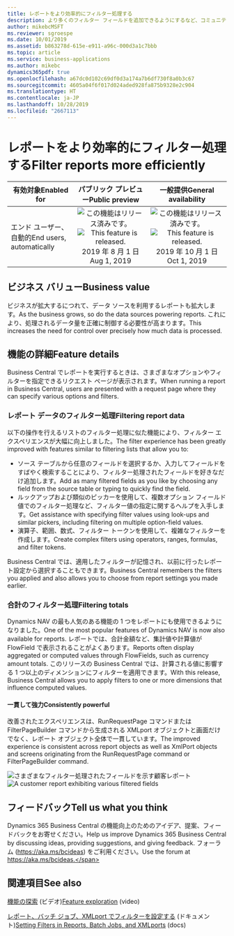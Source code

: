 ```yaml
---
title: レポートをより効率的にフィルター処理する
description: より多くのフィルター フィールドを追加できるようにするなど、コミュニティのトップ リクエストのいくつかに対処して、レポートのフィルター処理エクスペリエンスを改善しています。
author: mikebcMSFT
ms.reviewer: sgroespe
ms.date: 10/01/2019
ms.assetid: b863278d-615e-e911-a96c-000d3a1c7bbb
ms.topic: article
ms.service: business-applications
ms.author: mikebc
dynamics365pdf: true
ms.openlocfilehash: a67dc0d102c69df0d3a174a7b6df730f8a0b3c67
ms.sourcegitcommit: 4605a04f6f017d024aded928fa875b9328e2c904
ms.translationtype: HT
ms.contentlocale: ja-JP
ms.lasthandoff: 10/28/2019
ms.locfileid: "2667113"
---
```

# <a name="filter-reports-more-efficiently"></a><span data-ttu-id="f1c1f-103">レポートをより効率的にフィルター処理する</span><span class="sxs-lookup"><span data-stu-id="f1c1f-103">Filter reports more efficiently</span></span>


| <span data-ttu-id="f1c1f-104">有効対象</span><span class="sxs-lookup"><span data-stu-id="f1c1f-104">Enabled for</span></span>    |  <span data-ttu-id="f1c1f-105">パブリック プレビュー</span><span class="sxs-lookup"><span data-stu-id="f1c1f-105">Public preview</span></span> | <span data-ttu-id="f1c1f-106">一般提供</span><span class="sxs-lookup"><span data-stu-id="f1c1f-106">General availability</span></span> | 
| ---------- | :----------: |:----------: |
|<span data-ttu-id="f1c1f-107">エンド ユーザー、自動的</span><span class="sxs-lookup"><span data-stu-id="f1c1f-107">End users, automatically</span></span>|<span data-ttu-id="f1c1f-108">![この機能はリリース済みです。](/dynamics365-release-plan/media/green-checkmark.png "この機能はリリース済みです。")</span><span class="sxs-lookup"><span data-stu-id="f1c1f-108">![This feature is released.](/dynamics365-release-plan/media/green-checkmark.png "This feature is released.")</span></span> <span data-ttu-id="f1c1f-109">2019 年 8 月 1 日</span><span class="sxs-lookup"><span data-stu-id="f1c1f-109">Aug 1, 2019</span></span>| <span data-ttu-id="f1c1f-110">![この機能はリリース済みです。](/dynamics365-release-plan/media/green-checkmark.png "この機能はリリース済みです。")</span><span class="sxs-lookup"><span data-stu-id="f1c1f-110">![This feature is released.](/dynamics365-release-plan/media/green-checkmark.png "This feature is released.")</span></span> <span data-ttu-id="f1c1f-111">2019 年 10 月 1 日</span><span class="sxs-lookup"><span data-stu-id="f1c1f-111">Oct 1, 2019</span></span>|


## <a name="business-value"></a><span data-ttu-id="f1c1f-112">ビジネス バリュー</span><span class="sxs-lookup"><span data-stu-id="f1c1f-112">Business value</span></span>
<!-- bv start -->
<span data-ttu-id="f1c1f-113">ビジネスが拡大するにつれて、データ ソースを利用するレポートも拡大します。</span><span class="sxs-lookup"><span data-stu-id="f1c1f-113">As the business grows, so do the data sources powering reports.</span></span> <span data-ttu-id="f1c1f-114">これにより、処理されるデータ量を正確に制御する必要性が高まります。</span><span class="sxs-lookup"><span data-stu-id="f1c1f-114">This increases the need for control over precisely how much data is processed.</span></span>
<!-- bv end -->



## <a name="feature-details"></a><span data-ttu-id="f1c1f-115">機能の詳細</span><span class="sxs-lookup"><span data-stu-id="f1c1f-115">Feature details</span></span>
<!--feature detail start -->
<span data-ttu-id="f1c1f-116">Business Central でレポートを実行するときは、さまざまなオプションやフィルターを指定できるリクエスト ページが表示されます。</span><span class="sxs-lookup"><span data-stu-id="f1c1f-116">When running a report in Business Central, users are presented with a request page where they can specify various options and filters.</span></span>

### <a name="filtering-report-data"></a><span data-ttu-id="f1c1f-117">レポート データのフィルター処理</span><span class="sxs-lookup"><span data-stu-id="f1c1f-117">Filtering report data</span></span>
<span data-ttu-id="f1c1f-118">以下の操作を行えるリストのフィルター処理に似た機能により、フィルター エクスペリエンスが大幅に向上しました。</span><span class="sxs-lookup"><span data-stu-id="f1c1f-118">The filter experience has been greatly improved with features similar to filtering lists that allow you to:</span></span>

 - <span data-ttu-id="f1c1f-119">ソース テーブルから任意のフィールドを選択するか、入力してフィールドをすばやく検索することにより、フィルター処理されたフィールドを好きなだけ追加します。</span><span class="sxs-lookup"><span data-stu-id="f1c1f-119">Add as many filtered fields as you like by choosing any field from the source table or typing to quickly find the field.</span></span>
 - <span data-ttu-id="f1c1f-120">ルックアップおよび類似のピッカーを使用して、複数オプション フィールド値でのフィルター処理など、フィルター値の指定に関するヘルプを入手します。</span><span class="sxs-lookup"><span data-stu-id="f1c1f-120">Get assistance with specifying filter values using look-ups and similar pickers, including filtering on multiple option-field values.</span></span>
 - <span data-ttu-id="f1c1f-121">演算子、範囲、数式、フィルター トークンを使用して、複雑なフィルターを作成します。</span><span class="sxs-lookup"><span data-stu-id="f1c1f-121">Create complex filters using operators, ranges, formulas, and filter tokens.</span></span>

<span data-ttu-id="f1c1f-122">Business Central では、適用したフィルターが記憶され、以前に行ったレポート設定から選択することもできます。</span><span class="sxs-lookup"><span data-stu-id="f1c1f-122">Business Central remembers the filters you applied and also allows you to choose from report settings you made earlier.</span></span>

### <a name="filtering-totals"></a><span data-ttu-id="f1c1f-123">合計のフィルター処理</span><span class="sxs-lookup"><span data-stu-id="f1c1f-123">Filtering totals</span></span>
<span data-ttu-id="f1c1f-124">Dynamics NAV の最も人気のある機能の 1 つをレポートにも使用できるようになりました。</span><span class="sxs-lookup"><span data-stu-id="f1c1f-124">One of the most popular features of Dynamics NAV is now also available for reports.</span></span> <span data-ttu-id="f1c1f-125">レポートでは、合計金額など、集計値や計算値が FlowField で表示されることがよくあります。</span><span class="sxs-lookup"><span data-stu-id="f1c1f-125">Reports often display aggregated or computed values through FlowFields, such as currency amount totals.</span></span> <span data-ttu-id="f1c1f-126">このリリースの Business Central では、計算される値に影響する 1 つ以上のディメンションにフィルターを適用できます。</span><span class="sxs-lookup"><span data-stu-id="f1c1f-126">With this release, Business Central allows you to apply filters to one or more dimensions that influence computed values.</span></span>

#### <a name="consistently-powerful"></a><span data-ttu-id="f1c1f-127">一貫して強力</span><span class="sxs-lookup"><span data-stu-id="f1c1f-127">Consistently powerful</span></span>
<span data-ttu-id="f1c1f-128">改善されたエクスペリエンスは、RunRequestPage コマンドまたは FilterPageBuilder コマンドから生成される XMLport オブジェクトと画面だけでなく、レポート オブジェクト全体で一貫しています。</span><span class="sxs-lookup"><span data-stu-id="f1c1f-128">The improved experience is consistent across report objects as well as XmlPort objects and screens originating from the RunRequestPage command or FilterPageBuilder command.</span></span>

<!--feature detail end -->

<span data-ttu-id="f1c1f-129">![さまざまなフィルター処理されたフィールドを示す顧客レポート](media/report-3000x2000.png "さまざまなフィルター処理されたフィールドを示す顧客レポート")</span><span class="sxs-lookup"><span data-stu-id="f1c1f-129">![A customer report exhibiting various filtered fields](media/report-3000x2000.png "A customer report exhibiting various filtered fields")</span></span>
<!-- Picture 1 -->





## <a name="tell-us-what-you-think"></a><span data-ttu-id="f1c1f-130">フィードバック</span><span class="sxs-lookup"><span data-stu-id="f1c1f-130">Tell us what you think</span></span>
<span data-ttu-id="f1c1f-131">Dynamics 365 Business Central の機能向上のためのアイデア、提案、フィードバックをお寄せください。</span><span class="sxs-lookup"><span data-stu-id="f1c1f-131">Help us improve Dynamics 365 Business Central by discussing ideas, providing suggestions, and giving feedback.</span></span> <span data-ttu-id="f1c1f-132">フォーラム (https://aka.ms/bcideas) をご利用ください。</span><span class="sxs-lookup"><span data-stu-id="f1c1f-132">Use the forum at https://aka.ms/bcideas.</span></span>




## <a name="see-also"></a><span data-ttu-id="f1c1f-133">関連項目</span><span class="sxs-lookup"><span data-stu-id="f1c1f-133">See also</span></span>
<span data-ttu-id="f1c1f-134">[機能の探索](https://aka.ms/ROGBC19RW2ROV9) (ビデオ)</span><span class="sxs-lookup"><span data-stu-id="f1c1f-134">[Feature exploration](https://aka.ms/ROGBC19RW2ROV9) (video)</span></span>

<span data-ttu-id="f1c1f-135">[レポート、バッチ ジョブ、XMLport でフィルターを設定する](https://docs.microsoft.com/dynamics365/business-central/ui-enter-criteria-filters#setting-filters-in-reports-batch-jobs-and-xmlports) (ドキュメント)</span><span class="sxs-lookup"><span data-stu-id="f1c1f-135">[Setting Filters in Reports, Batch Jobs, and XMLports](https://docs.microsoft.com/dynamics365/business-central/ui-enter-criteria-filters#setting-filters-in-reports-batch-jobs-and-xmlports) (docs)</span></span>
